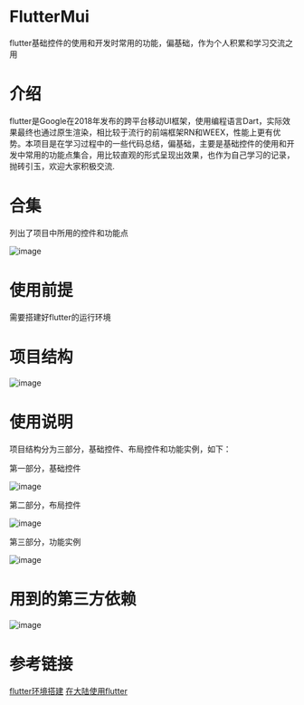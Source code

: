 # FlutterMui
flutter基础控件的使用和开发时常用的功能，偏基础，作为个人积累和学习交流之用

# 介绍
flutter是Google在2018年发布的跨平台移动UI框架，使用编程语言Dart，实际效果最终也通过原生渲染，相比较于流行的前端框架RN和WEEX，性能上更有优势。本项目是在学习过程中的一些代码总结，偏基础，主要是基础控件的使用和开发中常用的功能点集合，用比较直观的形式呈现出效果，也作为自己学习的记录，抛砖引玉，欢迎大家积极交流.

# 合集
列出了项目中所用的控件和功能点

![image](https://github.com/SFHGHub/FlutterMui/raw/master/readme_pic/xmind.png) 

# 使用前提
需要搭建好flutter的运行环境


# 项目结构

![image](https://github.com/SFHGHub/FlutterMui/raw/master/readme_pic/project_banner.png) 

# 使用说明

项目结构分为三部分，基础控件、布局控件和功能实例，如下：

第一部分，基础控件

![image](https://github.com/SFHGHub/FlutterMui/raw/master/readme_pic/base.gif)



第二部分，布局控件

![image](https://github.com/SFHGHub/FlutterMui/raw/master/readme_pic/layout.gif)



第三部分，功能实例

![image](https://github.com/SFHGHub/FlutterMui/raw/master/readme_pic/founction.gif)


# 用到的第三方依赖

![image](https://github.com/SFHGHub/FlutterMui/raw/master/readme_pic/dependencies.png)




# 参考链接
[flutter环境搭建](https://flutterchina.club/get-started/install/)
[在大陆使用flutter](https://flutter.dev/community/china)

